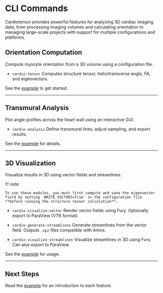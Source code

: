 # CLI Commands

Cardiotensor provides powerful features for analyzing 3D cardiac imaging data, from processing imaging volumes and calculating orientation to managing large-scale projects with support for multiple configurations and platforms.

## Orientation Computation

Compute myocyte orientation from a 3D volume using a configuration file.

- `cardio-tensor`
  Computes structure tensor, helix/transverse angle, FA, and eigenvectors.

See the [example](../getting-started/examples.md) to get started.

---

## Transmural Analysis

Plot angle profiles across the heart wall using an interactive GUI.

- `cardio-analysis`
  Define transmural lines, adjust sampling, and export results.

See the [example](../getting-started/examples.md#visualizing-transmural-profiles) for details.

---

## 3D Visualization

Visualize results in 3D using vector fields and streamlines.

!!! note

    To use these modules, you must first compute and save the eigenvector field by setting `WRITE_VECTORS=True` in the configuration file **before running the structure tensor calculation**.



- `cardio-visualize-vector`
  Render vector fields using Fury. Optionally export to ParaView (VTK format).

- `cardio-generate-streamlines`
  Generate streamlines from the vector field. Outputs `.npz` files compatible with Amira.

- `cardio-visualize-streamlines`
  Visualize streamlines in 3D using Fury. Can also export to ParaView.

See the [example](../getting-started/examples.md#generating-and-visualizing-streamlines) for usage.

---

## Next Steps

Read the [example](../getting-started/examples.md) for an introduction to each feature.
